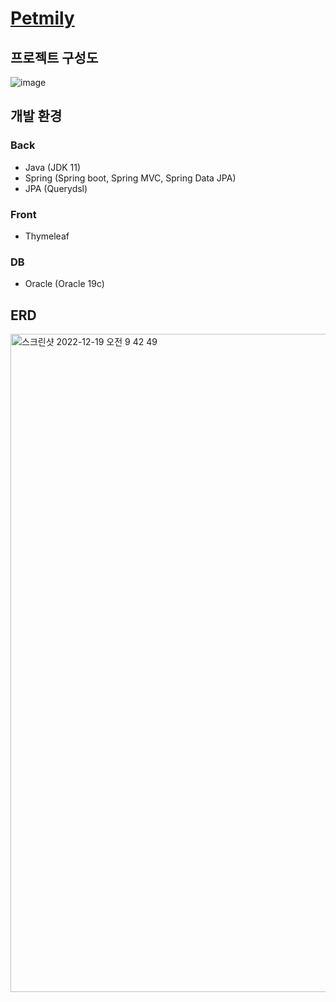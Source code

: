 # [Petmily](http://petmily.cf/)

## 프로젝트 구성도

![image](https://user-images.githubusercontent.com/87421893/208323217-b7dbb5e1-349a-461e-a698-ca03ec69b82f.png)


## 개발 환경

### Back

- Java (JDK 11)
- Spring (Spring boot, Spring MVC, Spring Data JPA)
- JPA (Querydsl)

### Front

- Thymeleaf

### DB

- Oracle (Oracle 19c)

## ERD

<img width="1053" alt="스크린샷 2022-12-19 오전 9 42 49" src="https://user-images.githubusercontent.com/87421893/208328339-241eb94e-b011-4118-86a1-11d2ae957e81.png">

